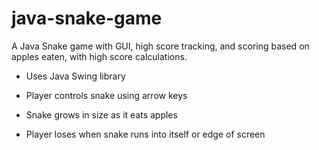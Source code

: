 # java-snake-game

A Java Snake game with GUI, high score tracking, and scoring based on apples eaten, with high score calculations.

* Uses Java Swing library
  
* Player controls snake using arrow keys
  
* Snake grows in size as it eats apples
  
* Player loses when snake runs into itself or edge of screen
